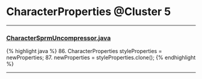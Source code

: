 # CharacterProperties @Cluster 5

***

### [CharacterSprmUncompressor.java](https://searchcode.com/codesearch/view/97384370/)
{% highlight java %}
86. CharacterProperties styleProperties = newProperties;
87. newProperties = styleProperties.clone();
{% endhighlight %}

***

